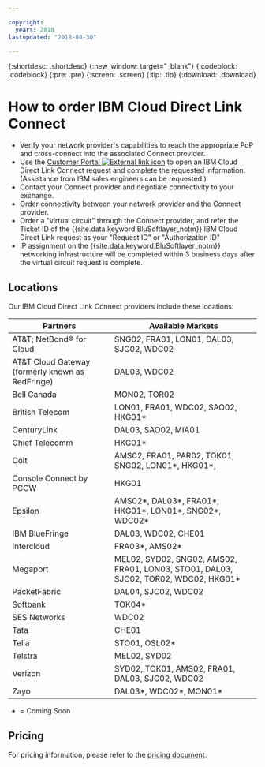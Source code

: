 ```yaml
---

copyright:
  years: 2018
lastupdated: "2018-08-30"

---
```


{:shortdesc: .shortdesc}
{:new_window: target="_blank"}
{:codeblock: .codeblock}
{:pre: .pre}
{:screen: .screen}
{:tip: .tip}
{:download: .download}

# How to order IBM Cloud Direct Link Connect

 * Verify your network provider's capabilities to reach the appropriate PoP and cross-connect into the associated Connect provider.
 * Use the [Customer Portal ![External link icon](../../icons/launch-glyph.svg "External link icon")](https://control.softlayer.com/) to open an IBM Cloud Direct Link Connect request and complete the requested information. (Assistance from IBM sales engineers can be requested.) 
 * Contact your Connect provider and negotiate connectivity to your exchange.
 * Order connectivity between your network provider and the Connect provider.
 * Order a "virtual circuit" through the Connect provider, and refer the Ticket ID of the {{site.data.keyword.BluSoftlayer_notm}} IBM Cloud Direct Link request as your "Request ID" or "Authorization ID"
 * IP assignment on the {{site.data.keyword.BluSoftlayer_notm}} networking infrastructure will be completed within 3 business days after the virtual circuit request is complete.
 

## Locations

Our IBM Cloud Direct Link Connect providers include these locations:

| Partners | Available Markets |
|--------------|--------------|
| AT&T; NetBond® for Cloud | SNG02, FRA01, LON01, DAL03, SJC02, WDC02|
| AT&T Cloud Gateway (formerly known as RedFringe)| DAL03, WDC02 |
| Bell Canada | MON02, TOR02 |
| British Telecom |  LON01, FRA01, WDC02, SAO02, HKG01* |
| CenturyLink | DAL03, SAO02, MIA01 |
| Chief Telecomm | HKG01* |
| Colt | AMS02, FRA01, PAR02, TOK01, SNG02, LON01*, HKG01*,  |
| Console Connect by PCCW | HKG01 | TOK | SNG02 | LON | SJC02 |
| Epsilon | AMS02*, DAL03*, FRA01*, HKG01*, LON01*, SNG02*, WDC02* |
| IBM BlueFringe | DAL03, WDC02, CHE01 |
| Intercloud | FRA03*, AMS02* |
| Megaport |  MEL02, SYD02, SNG02, AMS02, FRA01, LON03, STO01, DAL03, SJC02, TOR02, WDC02, HKG01* |
| PacketFabric | DAL04, SJC02, WDC02 |
| Softbank | TOK04* |
| SES Networks | WDC02 |
| Tata | CHE01 |
| Telia | STO01, OSL02* |
| Telstra | MEL02, SYD02 |
| Verizon | SYD02, TOK01, AMS02, FRA01, DAL03, SJC02, WDC02 |
| Zayo | DAL03*, WDC02*, MON01* |

* = Coming Soon

## Pricing

For pricing information, please refer to the [pricing document](pricing.html).
